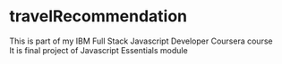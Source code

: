 # travelRecommendation
This is part of my IBM Full Stack Javascript Developer Coursera course  
It is final project of Javascript Essentials module
